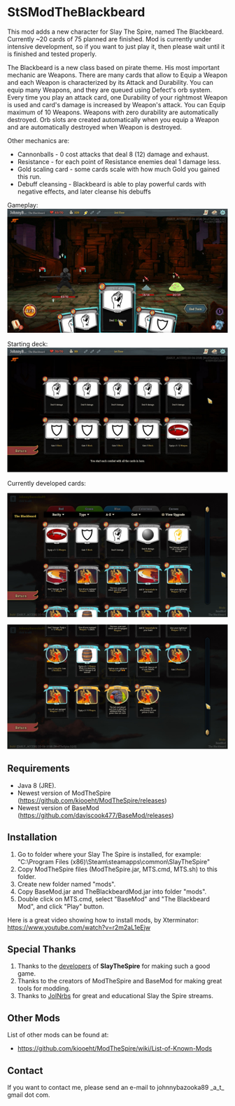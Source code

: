 # StSModTheBlackbeard
This mod adds a new character for Slay The Spire, named The Blackbeard. Currently ~20 cards of 75 planned are finished. Mod is currently under intensive development, so if you want to just play it, then please wait until it is finished and tested properly.

The Blackbeard is a new class based on pirate theme. His most important mechanic are Weapons. There are many cards that allow to Equip a Weapon and each Weapon is characterized by its Attack and Durability. You can equip many Weapons, and they are queued using Defect's orb system. Every time you play an attack card, one Durability of your rightmost Weapon is used and card's damage is increased by Weapon's attack. You can Equip maximum of 10 Weapons. Weapons with zero durability are automatically destroyed. Orb slots are created automatically when you equip a Weapon and are automatically destroyed when Weapon is destroyed.

Other mechanics are: 
- Cannonballs - 0 cost attacks that deal 8 (12) damage and exhaust.
- Resistance - for each point of Resistance enemies deal 1 damage less.
- Gold scaling card - some cards scale with how much Gold you gained this run.
- Debuff cleansing - Blackbeard is able to play powerful cards with negative effects, and later cleanse his debuffs

Gameplay: 
![Gameplay](screenshots/Gameplay.jpg)

Starting deck: 
![Gameplay](screenshots/StartingDeck.jpg)

Currently developed cards:

![Cards1](screenshots/Cards1.jpg)

![Cards2](screenshots/Cards2.jpg)

## Requirements ##

* Java 8 (JRE).
* Newest version of ModTheSpire (https://github.com/kiooeht/ModTheSpire/releases)
* Newest version of BaseMod (https://github.com/daviscook477/BaseMod/releases)

## Installation ##
1. Go to folder where your Slay The Spire is installed, for example: "C:\Program Files (x86)\Steam\steamapps\common\SlayTheSpire"
2. Copy ModTheSpire files (ModTheSpire.jar, MTS.cmd, MTS.sh) to this folder.
3. Create new folder named "mods".
4. Copy BaseMod.jar and TheBlackbeardMod.jar into folder "mods".
5. Double click on MTS.cmd, select "BaseMod" and "The Blackbeard Mod", and click "Play" button.

Here is a great video showing how to install mods, by Xterminator: https://www.youtube.com/watch?v=r2m2aL1eEjw

## Special Thanks ##
1. Thanks to the [developers](https://www.megacrit.com/) of **SlayTheSpire** for making such a good game.
2. Thanks to the creators of ModTheSpire and BaseMod for making great tools for modding.
3. Thanks to [JoINrbs](https://www.twitch.tv/joinrbs) for great and educational Slay the Spire streams.

## Other Mods ##
List of other mods can be found at:
* https://github.com/kiooeht/ModTheSpire/wiki/List-of-Known-Mods

## Contact ##
If you want to contact me, please send an e-mail to johnnybazooka89 \_a_t_ gmail dot com.